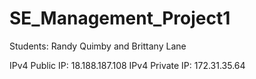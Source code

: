 # SE_Management_Project1

Students: Randy Quimby and Brittany Lane

IPv4 Public IP: 18.188.187.108
IPv4 Private IP: 172.31.35.64


